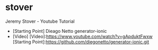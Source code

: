 # stover
Jeremy Stover - Youtube Tutorial
* [Starting Point] Dieago Netto generator-ionic
* [Video]
[Video]:https://www.youtube.com/watch?v=gApduktFwxw
[Starting Point]:https://github.com/diegonetto/generator-ionic.git
